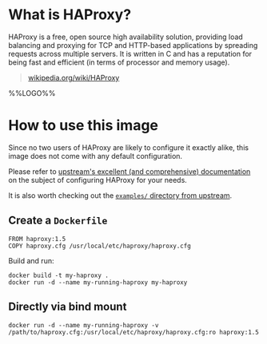 # What is HAProxy?

HAProxy is a free, open source high availability solution, providing load
balancing and proxying for TCP and HTTP-based applications by spreading requests
across multiple servers. It is written in C and has a reputation for being fast
and efficient (in terms of processor and memory usage).

> [wikipedia.org/wiki/HAProxy](https://en.wikipedia.org/wiki/HAProxy)

%%LOGO%%

# How to use this image

Since no two users of HAProxy are likely to configure it exactly alike, this
image does not come with any default configuration.

Please refer to [upstream's excellent (and comprehensive)
documentation](https://cbonte.github.io/haproxy-dconv/) on the subject of
configuring HAProxy for your needs.

It is also worth checking out the [`examples/` directory from
upstream](http://www.haproxy.org/git?p=haproxy-1.5.git;a=tree;f=examples).

## Create a `Dockerfile`

    FROM haproxy:1.5
    COPY haproxy.cfg /usr/local/etc/haproxy/haproxy.cfg

Build and run:

    docker build -t my-haproxy .
    docker run -d --name my-running-haproxy my-haproxy

## Directly via bind mount

    docker run -d --name my-running-haproxy -v /path/to/haproxy.cfg:/usr/local/etc/haproxy/haproxy.cfg:ro haproxy:1.5
